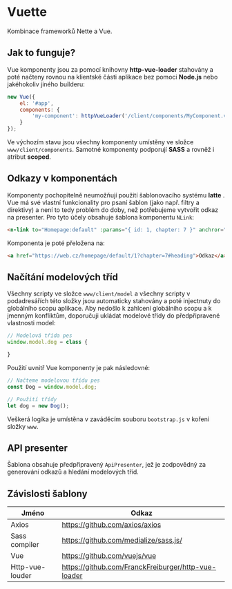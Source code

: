 # Vuette
Kombinace frameworků Nette a Vue.

## Jak to funguje?
Vue komponenty jsou za pomocí knihovny **http-vue-loader** stahovány a poté načteny rovnou na klientské části aplikace bez pomoci **Node.js** nebo jakéhokoliv jiného builderu:

```javascript
new Vue({
    el: '#app',
    components: {
        'my-component': httpVueLoader('/client/components/MyComponent.vue')
    }
});
```

Ve výchozím stavu jsou všechny komponenty umístěny ve složce `www/client/components`. Samotné komponenty podporují **SASS** a rovněž i atribut **scoped**.

## Odkazy v komponentách

Komponenty pochopitelně neumožňují použití šablonovacího systému **latte** . Vue má své vlastní funkcionality pro psaní šablon (jako např. filtry a direktivy) a není to tedy problém do doby, než potřebujeme vytvořit odkaz na presenter. Pro tyto účely obsahuje šablona komponentu `NLink`:

```html
<n-link to="Homepage:default" :params="{ id: 1, chapter: 7 }" anchror="heading">Odkaz</n-link>
```

Komponenta je poté přeložena na:

```html
<a href="https://web.cz/homepage/default/1?chapter=7#heading">Odkaz</a>
```

## Načítání modelových tříd

Všechny scripty ve složce `www/client/model` a všechny scripty v podadresářích této složky jsou automaticky stahovány a poté injectnuty do globálního scopu aplikace. Aby nedošlo k zahlcení globálního scopu a k jmenným konfliktům, doporučuji ukládat modelové třídy do předpřipravené vlastnosti model:

```javascript
// Modelová třída pes
window.model.dog = class {

}
```

Použití uvnitř Vue komponenty je pak následovné:

```javascript
// Načteme modelovou třídu pes
const Dog = window.model.dog;

// Použití třídy
let dog = new Dog();
```

Veškerá logika je umístěna v zaváděcím souboru `bootstrap.js` v kořeni složky `www`.

## API presenter

Šablona obsahuje předpřipravený `ApiPresenter`, jež je zodpovědný za generování odkazů a hledání modelových tříd.

## Závislosti šablony

| Jméno         | Odkaz         |
| ------------- |-------------|
| Axios         | https://github.com/axios/axios |
| Sass compiler | https://github.com/medialize/sass.js/ |
| Vue       | https://github.com/vuejs/vue |
| Http-vue-louder |https://github.com/FranckFreiburger/http-vue-loader |
